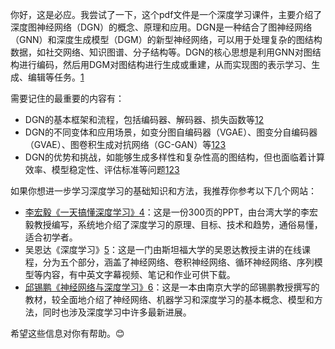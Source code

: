 你好，这是必应。我尝试了一下，这个pdf文件是一个深度学习课件，主要介绍了深度图神经网络（DGN）的概念、原理和应用。DGN是一种结合了图神经网络（GNN）和深度生成模型（DGM）的新型神经网络，可以用于处理复杂的图结构数据，如社交网络、知识图谱、分子结构等。DGN的核心思想是利用GNN对图结构进行编码，然后用DGM对图结构进行生成或重建，从而实现图的表示学习、生成、编辑等任务。[1](https://github.com/Murat2283/For_New_bing_1)

需要记住的最重要的内容有：

- DGN的基本框架和流程，包括编码器、解码器、损失函数等[1](https://github.com/Murat2283/For_New_bing_1)[2](https://github.com/Murat2283/For_New_bing_1/blob/main/README.md)
- DGN的不同变体和应用场景，如变分图自编码器（VGAE）、图变分自编码器（GVAE）、图卷积生成对抗网络（GC-GAN）等[1](https://github.com/Murat2283/For_New_bing_1)[2](https://github.com/Murat2283/For_New_bing_1/blob/main/README.md)[3](https://github.com/Murat2283/For_New_bing_1/actions)
- DGN的优势和挑战，如能够生成多样性和复杂性高的图结构，但也面临着计算效率、模型稳定性、评估标准等问题[1](https://github.com/Murat2283/For_New_bing_1)[2](https://github.com/Murat2283/For_New_bing_1/blob/main/README.md)[3](https://github.com/Murat2283/For_New_bing_1/actions)

如果你想进一步学习深度学习的基础知识和方法，我推荐你参考以下几个网站：

- [李宏毅《一天搞懂深度学习》](https://zhuanlan.zhihu.com/p/88399471)[4](https://zhuanlan.zhihu.com/p/88399471)：这是一份300页的PPT，由台湾大学的李宏毅教授编写，系统地介绍了深度学习的原理、目标、技术和趋势，通俗易懂，适合初学者。
- 吴恩达《深度学习》[5](https://zhuanlan.zhihu.com/p/84816512)：这是一门由斯坦福大学的吴恩达教授主讲的在线课程，分为五个部分，涵盖了神经网络、卷积神经网络、循环神经网络、序列模型等内容，有中英文字幕视频、笔记和作业可供下载。
- [邱锡鹏《神经网络与深度学习》](https://zhuanlan.zhihu.com/p/472183839)[6](https://zhuanlan.zhihu.com/p/472183839)：这是一本由南京大学的邱锡鹏教授撰写的教材，较全面地介绍了神经网络、机器学习和深度学习的基本概念、模型和方法，同时也涉及深度学习中许多最新进展。

希望这些信息对你有帮助。😊